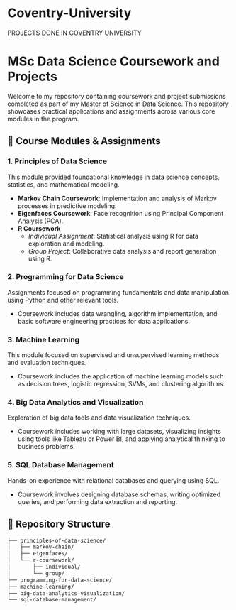# Coventry-University
PROJECTS DONE IN COVENTRY UNIVERSITY
# MSc Data Science Coursework and Projects

Welcome to my repository containing coursework and project submissions completed as part of my Master of Science in Data Science. This repository showcases practical applications and assignments across various core modules in the program.

## 📘 Course Modules & Assignments

### 1. Principles of Data Science
This module provided foundational knowledge in data science concepts, statistics, and mathematical modeling.

- **Markov Chain Coursework**: Implementation and analysis of Markov processes in predictive modeling.
- **Eigenfaces Coursework**: Face recognition using Principal Component Analysis (PCA).
- **R Coursework**
  - *Individual Assignment*: Statistical analysis using R for data exploration and modeling.
  - *Group Project*: Collaborative data analysis and report generation using R.

### 2. Programming for Data Science
Assignments focused on programming fundamentals and data manipulation using Python and other relevant tools.

- Coursework includes data wrangling, algorithm implementation, and basic software engineering practices for data applications.

### 3. Machine Learning
This module focused on supervised and unsupervised learning methods and evaluation techniques.

- Coursework includes the application of machine learning models such as decision trees, logistic regression, SVMs, and clustering algorithms.

### 4. Big Data Analytics and Visualization
Exploration of big data tools and data visualization techniques.

- Coursework includes working with large datasets, visualizing insights using tools like Tableau or Power BI, and applying analytical thinking to business problems.

### 5. SQL Database Management
Hands-on experience with relational databases and querying using SQL.

- Coursework involves designing database schemas, writing optimized queries, and performing data extraction and reporting.

## 📂 Repository Structure

```bash
├── principles-of-data-science/
│   ├── markov-chain/
│   ├── eigenfaces/
│   └── r-coursework/
│       ├── individual/
│       └── group/
├── programming-for-data-science/
├── machine-learning/
├── big-data-analytics-visualization/
└── sql-database-management/
